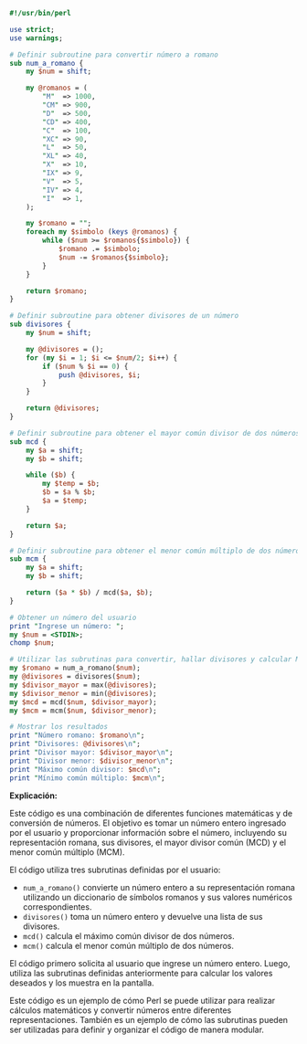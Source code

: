 ```perl
#!/usr/bin/perl

use strict;
use warnings;

# Definir subroutine para convertir número a romano
sub num_a_romano {
    my $num = shift;

    my @romanos = (
        "M"  => 1000,
        "CM" => 900,
        "D"  => 500,
        "CD" => 400,
        "C"  => 100,
        "XC" => 90,
        "L"  => 50,
        "XL" => 40,
        "X"  => 10,
        "IX" => 9,
        "V"  => 5,
        "IV" => 4,
        "I"  => 1,
    );

    my $romano = "";
    foreach my $simbolo (keys @romanos) {
        while ($num >= $romanos{$simbolo}) {
            $romano .= $simbolo;
            $num -= $romanos{$simbolo};
        }
    }

    return $romano;
}

# Definir subroutine para obtener divisores de un número
sub divisores {
    my $num = shift;

    my @divisores = ();
    for (my $i = 1; $i <= $num/2; $i++) {
        if ($num % $i == 0) {
            push @divisores, $i;
        }
    }

    return @divisores;
}

# Definir subroutine para obtener el mayor común divisor de dos números
sub mcd {
    my $a = shift;
    my $b = shift;

    while ($b) {
        my $temp = $b;
        $b = $a % $b;
        $a = $temp;
    }

    return $a;
}

# Definir subroutine para obtener el menor común múltiplo de dos números
sub mcm {
    my $a = shift;
    my $b = shift;

    return ($a * $b) / mcd($a, $b);
}

# Obtener un número del usuario
print "Ingrese un número: ";
my $num = <STDIN>;
chomp $num;

# Utilizar las subrutinas para convertir, hallar divisores y calcular MCD y MCM
my $romano = num_a_romano($num);
my @divisores = divisores($num);
my $divisor_mayor = max(@divisores);
my $divisor_menor = min(@divisores);
my $mcd = mcd($num, $divisor_mayor);
my $mcm = mcm($num, $divisor_menor);

# Mostrar los resultados
print "Número romano: $romano\n";
print "Divisores: @divisores\n";
print "Divisor mayor: $divisor_mayor\n";
print "Divisor menor: $divisor_menor\n";
print "Máximo común divisor: $mcd\n";
print "Mínimo común múltiplo: $mcm\n";
```

**Explicación:**

Este código es una combinación de diferentes funciones matemáticas y de conversión de números. El objetivo es tomar un número entero ingresado por el usuario y proporcionar información sobre el número, incluyendo su representación romana, sus divisores, el mayor divisor común (MCD) y el menor común múltiplo (MCM).

El código utiliza tres subrutinas definidas por el usuario:

* `num_a_romano()` convierte un número entero a su representación romana utilizando un diccionario de símbolos romanos y sus valores numéricos correspondientes.
* `divisores()` toma un número entero y devuelve una lista de sus divisores.
* `mcd()` calcula el máximo común divisor de dos números.
* `mcm()` calcula el menor común múltiplo de dos números.

El código primero solicita al usuario que ingrese un número entero. Luego, utiliza las subrutinas definidas anteriormente para calcular los valores deseados y los muestra en la pantalla.

Este código es un ejemplo de cómo Perl se puede utilizar para realizar cálculos matemáticos y convertir números entre diferentes representaciones. También es un ejemplo de cómo las subrutinas pueden ser utilizadas para definir y organizar el código de manera modular.